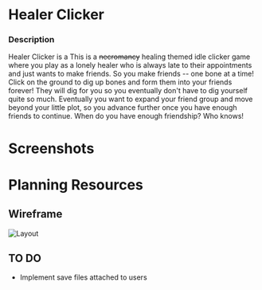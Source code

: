 # Healer Clicker

### Description
Healer Clicker is a This is a ~~necromancy~~ healing themed idle clicker game where you play as a lonely healer who is always late to their appointments and just wants to make friends. So you make friends -- one bone at a time! Click on the ground to dig up bones and form them into your friends forever! They will dig for you so you eventually don't have to dig yourself quite so much. Eventually you want to expand your friend group and move beyond your little plot, so you advance further once you have enough friends to continue. When do you have enough friendship? Who knows!

# Screenshots
<!-- Insert SCREENSHOTS here -->

# Planning Resources
## Wireframe
![Layout](https://i.imgur.com/VWqpFdu.jpg)


## TO DO

- Implement save files attached to users